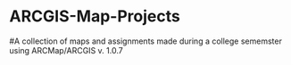 # ARCGIS-Map-Projects

#A collection of maps and assignments made during a college sememster using ARCMap/ARCGIS v. 1.0.7
